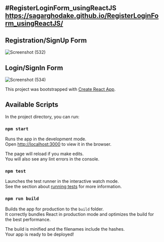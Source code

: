    #RegisterLoginForm_usingReactJS
   https://sagarghodake.github.io/RegisterLoginForm_usingReactJS/
-------------------------------------------------------------------------------------------------------------

Registration/SignUp Form
-------------------------------------
![Screenshot (532)](https://user-images.githubusercontent.com/60310009/95113543-3a38fc00-0760-11eb-9d4b-49fb455cdd64.png)



Login/SignIn Form
-----------------------------
![Screenshot (534)](https://user-images.githubusercontent.com/60310009/95113564-4624be00-0760-11eb-9a56-3e05dd55767a.png)


This project was bootstrapped with [Create React App](https://github.com/facebook/create-react-app).

## Available Scripts

In the project directory, you can run:

### `npm start`

Runs the app in the development mode.<br />
Open [http://localhost:3000](http://localhost:3000) to view it in the browser.

The page will reload if you make edits.<br />
You will also see any lint errors in the console.

### `npm test`

Launches the test runner in the interactive watch mode.<br />
See the section about [running tests](https://facebook.github.io/create-react-app/docs/running-tests) for more information.

### `npm run build`

Builds the app for production to the `build` folder.<br />
It correctly bundles React in production mode and optimizes the build for the best performance.

The build is minified and the filenames include the hashes.<br />
Your app is ready to be deployed!

